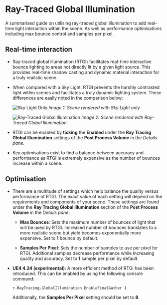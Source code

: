 # Ray-Traced Global Illumination

A summarised guide on utilising ray-traced global illumination to add real-time light interaction within the scene. As well as performance optimisations including max bounce control and samples per pixel.

## Real-time interaction
* Ray-traced global illumination (RTGI) facilitates real-time interactive bounce lighting to areas not directly lit by a given light source. This provides real-time shadow casting and dynamic material interaction for a truly realistic scene.

* When compared with a Sky Light, RTGI prevents the harshly contrasted light within scenes and facilitates a truly dynamic lighting system. These differences are easily noted in the comparison below:
  
    ![Sky Light Only](https://docs.unrealengine.com/Images/Engine/Rendering/RayTracing/RT_GI_Disabled.jpg)
    *Image 1: Scene rendered with Sky Light only*

    ![Ray-Traced Global Illumination](https://docs.unrealengine.com/Images/Engine/Rendering/RayTracing/RT_GI_Enabled.jpg)
    *Image 2: Scene rendered with Ray-Traced Global Illumination*

* RTGI can be enabled by **ticking** the **Enabled** under the **Ray Tracing Global Illumination** settings of the **Post Process Volume** in the *Details pane*.
  
* Key optimisations exist to find a balance between accuracy and performance as RTGI is extremely expensive as the number of bounces increase within a scene.

## Optimisation
* There are a multitude of settings which help balance the quality versus performance of RTGI. The exact value of each setting will depend on the requirements and components of your scene. These settings are found under the **Ray Tracing Global Illumination** section of the **Post Process Volume** in the *Details pane*:

  * **Max Bounces**: Sets the maximum number of bounces of light that will be used by RTGI. Increased number of bounces translates to a more realistic scene but yield becomes exponentially more expensive. Set to **1** bounce by default.

  * **Samples Per Pixel**: Sets the number of samples to use per pixel for RTGI. Additional samples decrease performance while increasing quality and accuracy. Set to **1** sample per pixel by default.

* **UE4 4.24 (experimental)**: A more efficient method of RTGI has been introduced. This can be enabled by using the following console command:
  ```
  r.RayTracing.GlobalIllumination.EnableFinalGather 1
  ```
  Additionally, the **Samples Per Pixel** setting should be set to **8**.